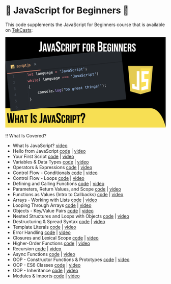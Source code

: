 # 🚀 JavaScript for Beginners 🚀

This code supplements the JavaScript for Beginners course that is available on [TekCasts](https://tekcasts.com):

[![IMAGE ALT TEXT HERE](imgs/slides.001.png)](https://tekcasts.com/play/https://tekcasts.com/play/javascript-for-beginners-what-is-javascript)

‼️ What Is Covered?

- What Is JavaScript? [video](https://tekcasts.com/play/javascript-for-beginners-what-is-javascript)
- Hello from JavaScript [code](video_02/index.html) | [video](https://tekcasts.com/play/javascript-for-beginners-setting-up-the-environment)
- Your First Script [code](video_03/script.js) | [video](https://tekcasts.com/play/javascript-for-beginners-your-first-script)
- Variables & Data Types [code](video_04/script.js) | [video](https://tekcasts.com/play/javascript-for-beginners-variables-data-types )
- Operators & Expressions [code](video_05/script.js) | [video](https://tekcasts.com/play/javascript-for-beginners-operators-expressions)
- Control Flow - Conditionals [code](video_06/script.js) | [video](https://tekcasts.com/play/javascript-for-beginners-what-is-javascript)
- Control Flow - Loops [code](video_07/script.js) | [video](https://tekcasts.com/play/javascript-for-beginners-what-is-javascript)
- Defining and Calling Functions [code](video_08/script.js) | [video](https://tekcasts.com/play/https://tekcasts.com/play/javascript-for-beginners-what-is-javascript)
- Parameters, Return Values, and Scope [code](video_09/script.js) | [video](https://tekcasts.com/play/https://tekcasts.com/play/javascript-for-beginners-what-is-javascript)
- Functions as Values (Intro to Callbacks) [code](video_10/script.js) | [video](https://tekcasts.com/play/https://tekcasts.com/play/javascript-for-beginners-what-is-javascript)
- Arrays - Working with Lists [code](video_11/script.js) | [video](https://tekcasts.com/play/https://tekcasts.com/play/javascript-for-beginners-what-is-javascript)
- Looping Through Arrays [code](video_12/script.js) | [video](https://tekcasts.com/play/https://tekcasts.com/play/javascript-for-beginners-what-is-javascript)
- Objects - Key/Value Pairs [code](video_13/script.js) | [video](https://tekcasts.com/play/https://tekcasts.com/play/javascript-for-beginners-what-is-javascript)
- Nested Structures and Loops with Objects [code](video_14/script.js) | [video](https://tekcasts.com/play/https://tekcasts.com/play/javascript-for-beginners-what-is-javascript)
- Destructuring & Spread Syntax [code](video_15/script.js) | [video](https://tekcasts.com/play/https://tekcasts.com/play/javascript-for-beginners-what-is-javascript)
- Template Literals [code](video_16/script.js) | [video](https://tekcasts.com/play/https://tekcasts.com/play/javascript-for-beginners-what-is-javascript)
- Error Handling [code](video_17/script.js) | [video](https://tekcasts.com/play/https://tekcasts.com/play/javascript-for-beginners-what-is-javascript)
- Closures and Lexical Scope [code](video_18/script.js) | [video](https://tekcasts.com/play/https://tekcasts.com/play/javascript-for-beginners-what-is-javascript)
- Higher-Order Functions [code](video_19/script.js) | [video](https://tekcasts.com/play/https://tekcasts.com/play/javascript-for-beginners-what-is-javascript)
- Recursion [code](video_20/script.js) | [video](https://tekcasts.com/play/https://tekcasts.com/play/javascript-for-beginners-what-is-javascript)
- Async Functions [code](video_21/script.js) | [video](https://tekcasts.com/play/https://tekcasts.com/play/javascript-for-beginners-what-is-javascript)
- OOP - Constructor Functions & Prototypes [code](video_22/script.js) | [video](https://tekcasts.com/play/https://tekcasts.com/play/javascript-for-beginners-what-is-javascript)
- OOP - ES6 Classes [code](video_23/script.js) | [video](https://tekcasts.com/play/https://tekcasts.com/play/javascript-for-beginners-what-is-javascript)
- OOP - Inheritance [code](video_24/script.js) | [video](https://tekcasts.com/play/https://tekcasts.com/play/javascript-for-beginners-what-is-javascript)
- Modules & Imports [code](video_25/script.js) | [video](https://tekcasts.com/play/https://tekcasts.com/play/javascript-for-beginners-what-is-javascript)
